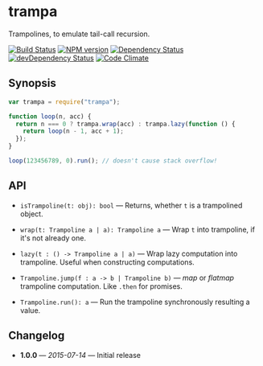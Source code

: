 # trampa

Trampolines, to emulate tail-call recursion.

[![Build Status](https://secure.travis-ci.org/phadej/trampa.svg?branch=master)](http://travis-ci.org/phadej/trampa)
[![NPM version](https://badge.fury.io/js/trampa.svg)](http://badge.fury.io/js/trampa)
[![Dependency Status](https://david-dm.org/phadej/trampa.svg)](https://david-dm.org/trampa/trampa)
[![devDependency Status](https://david-dm.org/phadej/trampa/dev-status.svg)](https://david-dm.org/trampa/trampa#info=devDependencies)
[![Code Climate](https://img.shields.io/codeclimate/github/phadej/trampa.svg)](https://codeclimate.com/github/phadej/trampa)

## Synopsis

```js
var trampa = require("trampa");

function loop(n, acc) {
  return n === 0 ? trampa.wrap(acc) : trampa.lazy(function () {
    return loop(n - 1, acc + 1);
  });
}

loop(123456789, 0).run(); // doesn't cause stack overflow!
```

## API

- `isTrampoline(t: obj): bool` &mdash; Returns, whether `t` is a trampolined object.

- `wrap(t: Trampoline a | a): Trampoline a` &mdash; Wrap `t` into trampoline, if it's not already one.

- `lazy(t : () -> Trampoline a | a)` &mdash; Wrap lazy computation into trampoline. Useful when constructing computations.

- `Trampoline.jump(f : a -> b | Trampoline b)` &mdash; *map* or *flatmap* trampoline computation. Like `.then` for promises.

- `Trampoline.run(): a` &mdash; Run the trampoline synchronously resulting a value.

## Changelog

- **1.0.0** &mdash; *2015-07-14* &mdash; Initial release
